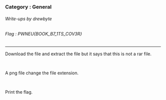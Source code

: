 ### Category : General
###### Write-ups by drewbyte
###### Flag : PWNEU{BOOK_B7_1TS_COV3R}
---

Download the file and extract the file but it says that this is not a rar file.


<br>
<img src="https://github.com/drew-byte/pwneu-writeups/blob/main/00x8%20saved%20images/Pasted%20image%2020240320093200.png" alt="">
 <br>

A png file change the file extension.


<br>
<img src="https://github.com/drew-byte/pwneu-writeups/blob/main/00x8%20saved%20images/Pasted%20image%2020240320093228.png" alt="">
 <br>

Print the flag.


<br>
<img src="https://github.com/drew-byte/pwneu-writeups/blob/main/00x8%20saved%20images/Pasted%20image%2020240320093306.png" alt="">
 <br>